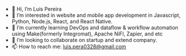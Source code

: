- 👋 Hi, I’m Luis Pereira
- 👀 I’m interested in website and mobile app development in Javascript, Python, Node.js, React, and React Native.
- 🌱 I’m currently learning DevOps and dataflow & workflow automation using Make(formerly Integromat), Apache NiFI, Zapier, and etc
- 💞️ I’m looking to collaborate on startup and extend company.
- 📫 How to reach me: luis.pera0328@gmail.com

<!---
luispdev0328/luispdev0328 is a ✨ special ✨ repository because its `README.md` (this file) appears on your GitHub profile.
You can click the Preview link to take a look at your changes.
--->
